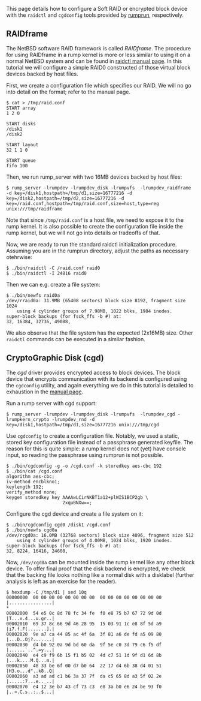 This page details how to configure a Soft RAID or encrypted block device with the `raidctl` and `cgdconfig` tools provided by [rumprun](http://repo.rumpkernel.org/rumprun), respectively.

## RAIDframe

The NetBSD software RAID framework is called _RAIDframe_.  The procedure for using RAIDframe in a rump kernel is more or less similar to using it on a normal NetBSD system and can be found in [raidctl manual page](http://man.NetBSD.org/cgi-bin/man-cgi?raidctl++NetBSD-current).  In this tutorial we will configure a simple RAID0 constructed of those virtual block devices backed by host files.

First, we create a configuration file which specifies our RAID.  We will no go into detail on the format; refer to the manual page.

```
$ cat > /tmp/raid.conf
START array
1 2 0

START disks
/disk1
/disk2

START layout
32 1 1 0

START queue
fifo 100
```

Then, we run rump_server with two 16MB devices backed by host files:

```
$ rump_server -lrumpdev -lrumpdev_disk -lrumpvfs  -lrumpdev_raidframe -d key=/disk1,hostpath=/tmp/d1,size=16777216 -d key=/disk2,hostpath=/tmp/d2,size=16777216 -d key=/raid.conf,hostpath=/tmp/raid.conf,size=host,type=reg unix:///tmp/raidframe
```

Note that since `/tmp/raid.conf` is a host file, we need to expose it to the rump kernel.  It is also possible to create the configuration file inside the rump kernel, but we will not go into details or tradeoffs of that.

Now, we are ready to run the standard raidctl initialization procedure. Assuming you are in the rumprun directory, adjust the paths as necessary otehrwise:

```
$ ./bin/raidctl -C /raid.conf raid0
$ ./bin/raidctl -I 24816 raid0
```

Then we can e.g. create a file system:

```
$ ./bin/newfs raid0a
/dev/rraid0a: 31.9MB (65408 sectors) block size 8192, fragment size 1024
	using 4 cylinder groups of 7.98MB, 1022 blks, 1984 inodes.
super-block backups (for fsck_ffs -b #) at:
32, 16384, 32736, 49088,
```

We also observe that the file system has the expected (2x16MB) size.  Other `raidctl` commands can be executed in a similar fashion.

## CryptoGraphic Disk (cgd)

The _cgd_ driver provides encrypted access to block devices.  The block device that encrypts communication with its backend is configured using the `cgdconfig` utility, and again everything we do in this tutorial is detailed to exhaustion in the [manual page](http://man.NetBSD.org/cgi-bin/man-cgi?cgdconfig++NetBSD-current).

Run a rump server with cgd support:

```
$ rump_server -lrumpdev -lrumpdev_disk -lrumpvfs  -lrumpdev_cgd -lrumpkern_crypto -lrumpdev_rnd -d key=/disk1,hostpath=/tmp/d1,size=16777216 unix:///tmp/cgd
```

Use `cgdconfig` to create a configuration file. Notably, we used a static, stored key configuration file instead of a passphrase generated keyfile. The reason for this is quite simple: a rump kernel does not (yet) have console input, so reading the passphrase using rumprun is not possible.

```
$ ./bin/cgdconfig -g -o /cgd.conf -k storedkey aes-cbc 192
$ ./bin/cat /cgd.conf
algorithm aes-cbc;
iv-method encblkno1;
keylength 192;
verify_method none;
keygen storedkey key AAAAwLCirNKBT1a12+plWIS1BCP2gb \
                     2xquBNXw==;
```

Configure the cgd device and create a file system on it:

```
$ ./bin/cgdconfig cgd0 /disk1 /cgd.conf
$ ./bin/newfs cgd0a
/dev/rcgd0a: 16.0MB (32768 sectors) block size 4096, fragment size 512
    using 4 cylinder groups of 4.00MB, 1024 blks, 1920 inodes.
super-block backups (for fsck_ffs -b #) at:
32, 8224, 16416, 24608,
```

Now, `/dev/cgd0a` can be mounted inside the rump kernel like any other block device. To offer final proof that the disk backend is encrypted, we check that the backing file looks nothing like a normal disk with a disklabel (further analysis is left as an exercise for the reader).

```
$ hexdump -C /tmp/d1 | sed 10q
00000000  00 00 00 00 00 00 00 00  00 00 00 00 00 00 00 00  |................|
*
00002000  54 e5 0c 8d 78 fc 34 fe  f0 e8 75 b7 67 72 9d 0d  |T...x.4...u.gr..|
00002010  69 37 8c 66 9d 46 28 95  15 03 91 1c e8 8f 5d a9  |i7.f.F(.......].|
00002020  9e a7 ca 44 85 ac 4f 6a  3f 81 a6 de fd a5 09 80  |...D..Oj?.......|
00002030  d4 b0 92 0a 9d bd 60 da  9f 5e c0 3d 79 c6 f5 df  |......`..^.=y...|
00002040  e4 c9 f9 6b 15 f1 b5 02  4d c7 51 1d 9f d1 6d 8b  |...k....M.Q...m.|
00002050  48 33 be 6f 00 d7 b0 64  22 17 d4 6b 38 d4 01 51  |H3.o...d"..k8..Q|
00002060  a3 ad ad c1 b6 3a 37 7f  da c5 65 8d a3 5f 02 2e  |.....:7...e.._..|
00002070  e4 12 3e b7 43 cf 73 c3  e8 3a b0 e6 24 be 93 f0  |..>.C.s..:..$...|
```